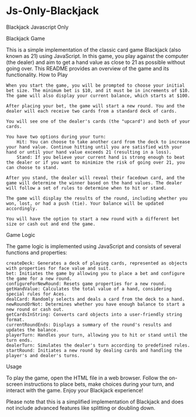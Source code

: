 # Js-Only-Blackjack
Blackjack Javascript Only

Blackjack Game

This is a simple implementation of the classic card game Blackjack (also known as 21) using JavaScript. In this game, you play against the computer (the dealer) and aim to get a hand value as close to 21 as possible without going over. This README provides an overview of the game and its functionality.
How to Play

    When you start the game, you will be prompted to choose your initial bet size. The minimum bet is $10, and it must be in increments of $10. The game will also display your current balance, which starts at $100.

    After placing your bet, the game will start a new round. You and the dealer will each receive two cards from a standard deck of cards.

    You will see one of the dealer's cards (the "upcard") and both of your cards.

    You have two options during your turn:
        Hit: You can choose to take another card from the deck to increase your hand value. Continue hitting until you are satisfied with your hand or until your hand value exceeds 21 (resulting in a loss).
        Stand: If you believe your current hand is strong enough to beat the dealer or if you want to minimize the risk of going over 21, you can choose to stand.

    After you stand, the dealer will reveal their facedown card, and the game will determine the winner based on the hand values. The dealer will follow a set of rules to determine when to hit or stand.

    The game will display the results of the round, including whether you won, lost, or had a push (tie). Your balance will be updated accordingly.

    You will have the option to start a new round with a different bet size or cash out and end the game.

Game Logic

The game logic is implemented using JavaScript and consists of several functions and properties:

    createDeck: Generates a deck of playing cards, represented as objects with properties for face value and suit.
    bet: Initiates the game by allowing you to place a bet and configure the game for a new round.
    configureForNewRound: Resets game properties for a new round.
    getHandValue: Calculates the total value of a hand, considering special rules for Aces.
    dealCard: Randomly selects and deals a card from the deck to a hand.
    newRoundOrNot: Determines whether you have enough balance to start a new round or cash out.
    getCardsInString: Converts card objects into a user-friendly string format.
    currentRoundEnds: Displays a summary of the round's results and updates the balance.
    playerTurn: Handles your turn, allowing you to hit or stand until the turn ends.
    dealerTurn: Simulates the dealer's turn according to predefined rules.
    startRound: Initiates a new round by dealing cards and handling the player's and dealer's turns.

Usage

To play the game, open the HTML file in a web browser. Follow the on-screen instructions to place bets, make choices during your turn, and interact with the game. Enjoy your Blackjack experience!

Please note that this is a simplified implementation of Blackjack and does not include advanced features like splitting or doubling down.
